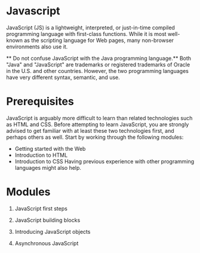 # Javascript
JavaScript (JS) is a lightweight, interpreted, or just-in-time compiled programming language with first-class functions. While it is most well-known as the scripting language for Web pages, many non-browser environments also use it.

** Do not confuse JavaScript with the Java programming language.** Both "Java" and "JavaScript" are trademarks or registered trademarks of Oracle in the U.S. and other countries. However, the two programming languages have very different syntax, semantic, and use.

# Prerequisites
JavaScript is arguably more difficult to learn than related technologies such as HTML and CSS. Before attempting to learn JavaScript, you are strongly advised to get familiar with at least these two technologies first, and perhaps others as well. Start by working through the following modules:

* Getting started with the Web
* Introduction to HTML
* Introduction to CSS
Having previous experience with other programming languages might also help.

# Modules

1. JavaScript first steps

2. JavaScript building blocks

3. Introducing JavaScript objects

4. Asynchronous JavaScript
